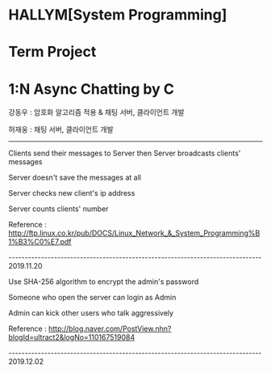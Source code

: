 # HALLYM[System Programming]
# Term Project
# 1:N Async Chatting by C

강동우 : 암호화 알고리즘 적용 & 채팅 서버, 클라이언트 개발

허재웅 : 채팅 서버, 클라이언트 개발

------------------------------------------------------------------------------

Clients send their messages to Server then Server broadcasts clients' messages

Server doesn't save the messages at all

Server checks new client's ip address

Server counts clients' number



Reference : http://ftp.linux.co.kr/pub/DOCS/Linux_Network_&_System_Programming%B1%B3%C0%E7.pdf

------------------------------------------------------------------------------ 2019.11.20

Use SHA-256 algorithm to encrypt the admin's password

Someone who open the server can login as Admin

Admin can kick other users who talk aggressively



Reference : http://blog.naver.com/PostView.nhn?blogId=ultract2&logNo=110167519084

------------------------------------------------------------------------------ 2019.12.02

